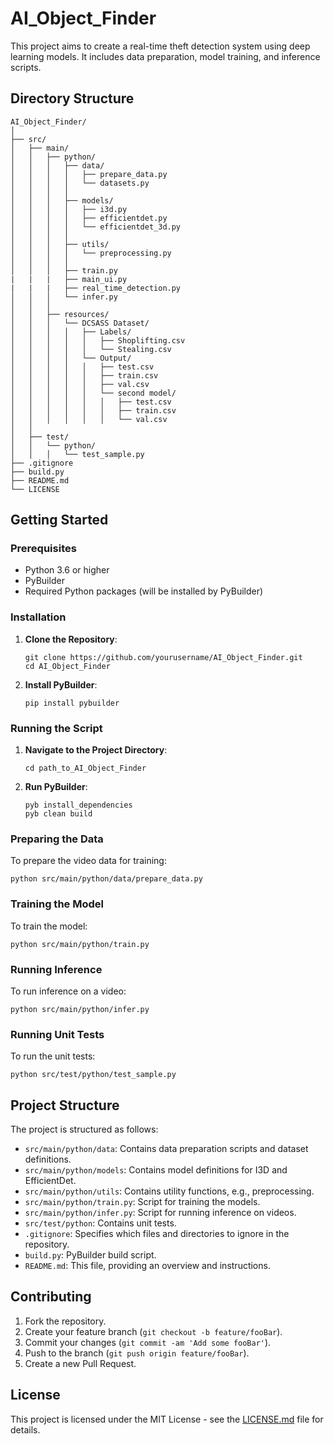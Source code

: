 # AI_Object_Finder

This project aims to create a real-time theft detection system using deep learning models. It includes data preparation, model training, and inference scripts.

## Directory Structure

```plaintext
AI_Object_Finder/
│
├── src/
│   ├── main/
│   │   ├── python/
│   │   │   ├── data/
│   │   │   │   ├── prepare_data.py
│   │   │   │   └── datasets.py
│   │   │   │
│   │   │   ├── models/
│   │   │   │   ├── i3d.py
│   │   │   │   ├── efficientdet.py
│   │   │   │   └── efficientdet_3d.py
│   │   │   │
│   │   │   ├── utils/
│   │   │   │   └── preprocessing.py
│   │   │   │
│   │   │   ├── train.py
|   |   |   ├── main_ui.py
|   |   |   ├── real_time_detection.py
│   │   │   └── infer.py
│   │   │
│   │   ├── resources/
│   │   │   └── DCSASS Dataset/
│   │   │   │   ├── Labels/
│   │   │   │   │   ├── Shoplifting.csv
│   │   │   │   │   └── Stealing.csv
│   │   │   │   └── Output/
│   │   │   │   │   ├── test.csv
│   │   │   │   │   ├── train.csv
│   │   │   │   │   ├── val.csv
│   │   │   │   │   └── second model/
│   │   │   │   │   │   ├── test.csv
│   │   │   │   │   │   ├── train.csv
│   │   │   │   │   │   └── val.csv
│   │
│   ├── test/
│   │   └── python/
│   │   │   └── test_sample.py
├── .gitignore
├── build.py
├── README.md
└── LICENSE

```
## Getting Started

### Prerequisites

- Python 3.6 or higher
- PyBuilder
- Required Python packages (will be installed by PyBuilder)

### Installation

1. **Clone the Repository**:

    ```
    git clone https://github.com/yourusername/AI_Object_Finder.git
    cd AI_Object_Finder
    ```

2. **Install PyBuilder**:

    ```
    pip install pybuilder
    ```

### Running the Script

1. **Navigate to the Project Directory**:

    ```
    cd path_to_AI_Object_Finder
    ```

2. **Run PyBuilder**:

    ```
    pyb install_dependencies
    pyb clean build
    ```

### Preparing the Data

To prepare the video data for training:

    
    python src/main/python/data/prepare_data.py
    

### Training the Model

To train the model:

    
    python src/main/python/train.py
    

### Running Inference

To run inference on a video:

    
    python src/main/python/infer.py
    

### Running Unit Tests

To run the unit tests:

    
    python src/test/python/test_sample.py
    

## Project Structure

The project is structured as follows:

- `src/main/python/data`: Contains data preparation scripts and dataset definitions.
- `src/main/python/models`: Contains model definitions for I3D and EfficientDet.
- `src/main/python/utils`: Contains utility functions, e.g., preprocessing.
- `src/main/python/train.py`: Script for training the models.
- `src/main/python/infer.py`: Script for running inference on videos.
- `src/test/python`: Contains unit tests.
- `.gitignore`: Specifies which files and directories to ignore in the repository.
- `build.py`: PyBuilder build script.
- `README.md`: This file, providing an overview and instructions.

## Contributing

1. Fork the repository.
2. Create your feature branch (`git checkout -b feature/fooBar`).
3. Commit your changes (`git commit -am 'Add some fooBar'`).
4. Push to the branch (`git push origin feature/fooBar`).
5. Create a new Pull Request.

## License

This project is licensed under the MIT License - see the [LICENSE.md](LICENSE.md) file for details.
